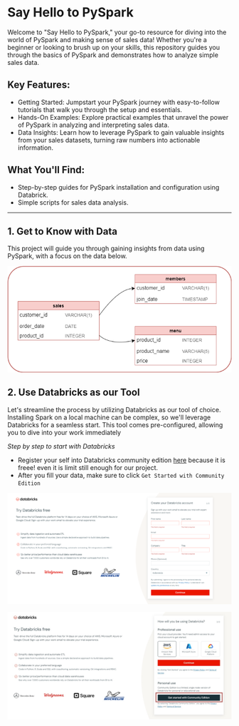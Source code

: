 # Say Hello to PySpark
Welcome to "Say Hello to PySpark," your go-to resource for diving into the world of PySpark and making sense of sales data! Whether you're a beginner or looking to brush up on your skills, this repository guides you through the basics of PySpark and demonstrates how to analyze simple sales data.

## Key Features:

- Getting Started: Jumpstart your PySpark journey with easy-to-follow tutorials that walk you through the setup and essentials.
- Hands-On Examples: Explore practical examples that unravel the power of PySpark in analyzing and interpreting sales data.
- Data Insights: Learn how to leverage PySpark to gain valuable insights from your sales datasets, turning raw numbers into actionable information.

## What You'll Find:

- Step-by-step guides for PySpark installation and configuration using Databrick.
- Simple scripts for sales data analysis.

---
## 1. Get to Know with Data
This project will guide you through gaining insights from data using PySpark, with a focus on the data below.

![Data Diagram](https://github.com/sayyidan-i/Say-Hello-to-PySpark/blob/main/img/say%20hello%20to%20pyspark.png)


## 2. Use Databricks as our Tool
Let's streamline the process by utilizing Databricks as our tool of choice. Installing Spark on a local machine can be complex, so we'll leverage Databricks for a seamless start. This tool comes pre-configured, allowing you to dive into your work immediately

_Step by step to start with Databricks_
- Register your self into Databricks community edition [here](https://www.databricks.com/try-databricks) because it is freee! even it is limit still enough for our project.
- After you fill your data, make sure to click `Get Started with Community Edition`

![Register Databricks](https://github.com/sayyidan-i/Say-Hello-to-PySpark/blob/main/img/databricks%20register.png)

![Get Started with Community Edition](https://github.com/sayyidan-i/Say-Hello-to-PySpark/blob/main/img/get%20started%20with%20community%20edition.jpg)